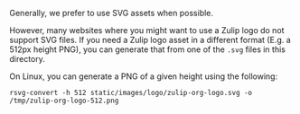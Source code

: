 Generally, we prefer to use SVG assets when possible.

However, many websites where you might want to use a Zulip logo do not
support SVG files. If you need a Zulip logo asset in a different
format (E.g. a 512px height PNG), you can generate that from one of
the `.svg` files in this directory.

On Linux, you can generate a PNG of a given height using the following:

```
rsvg-convert -h 512 static/images/logo/zulip-org-logo.svg -o /tmp/zulip-org-logo-512.png
```
